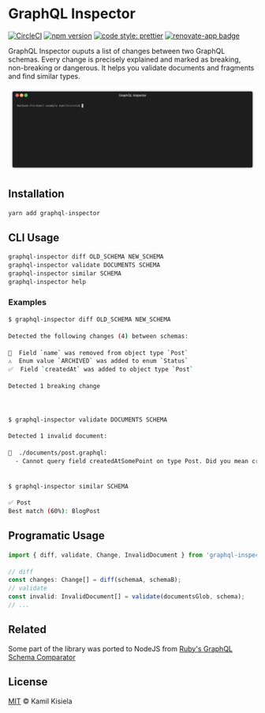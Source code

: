 # GraphQL Inspector

[![CircleCI](https://circleci.com/gh/kamilkisiela/graphql-inspector.svg?style=shield&circle-token=d1cd06aba321ee2b7bf8bd2041104643639463b0)](https://circleci.com/gh/kamilkisiela/graphql-inspector)
[![npm version](https://badge.fury.io/js/graphql-inspector.svg)](https://npmjs.com/package/graphql-inspector)
[![code style: prettier](https://img.shields.io/badge/code_style-prettier-ff69b4.svg?style=flat-square)](https://github.com/prettier/prettier)
[![renovate-app badge](https://img.shields.io/badge/renovate-app-blue.svg)](https://renovateapp.com/)

GraphQL Inspector ouputs a list of changes between two GraphQL schemas. Every change is precisely explained and marked as breaking, non-breaking or dangerous.
It helps you validate documents and fragments and find similar types.

![Example](./demo.gif)

## Installation

```bash
yarn add graphql-inspector
```

## CLI Usage

```bash
graphql-inspector diff OLD_SCHEMA NEW_SCHEMA
graphql-inspector validate DOCUMENTS SCHEMA
graphql-inspector similar SCHEMA
graphql-inspector help
```

### Examples

```bash
$ graphql-inspector diff OLD_SCHEMA NEW_SCHEMA

Detected the following changes (4) between schemas:

🛑  Field `name` was removed from object type `Post`
⚠️  Enum value `ARCHIVED` was added to enum `Status`
✅  Field `createdAt` was added to object type `Post`

Detected 1 breaking change



$ graphql-inspector validate DOCUMENTS SCHEMA

Detected 1 invalid document:

🛑  ./documents/post.graphql:
  - Cannot query field createdAtSomePoint on type Post. Did you mean createdAt?


$ graphql-inspector similar SCHEMA

✅ Post
Best match (60%): BlogPost

```

## Programatic Usage

```typescript
import { diff, validate, Change, InvalidDocument } from 'graphql-inspector';

// diff
const changes: Change[] = diff(schemaA, schemaB);
// validate
const invalid: InvalidDocument[] = validate(documentsGlob, schema);
// ...
```

## Related

Some part of the library was ported to NodeJS from [Ruby's GraphQL Schema Comparator](https://github.com/xuorig/graphql-schema_comparator)

## License

[MIT](https://github.com/kamilkisiela/graphql-inspector/blob/master/LICENSE) © Kamil Kisiela
